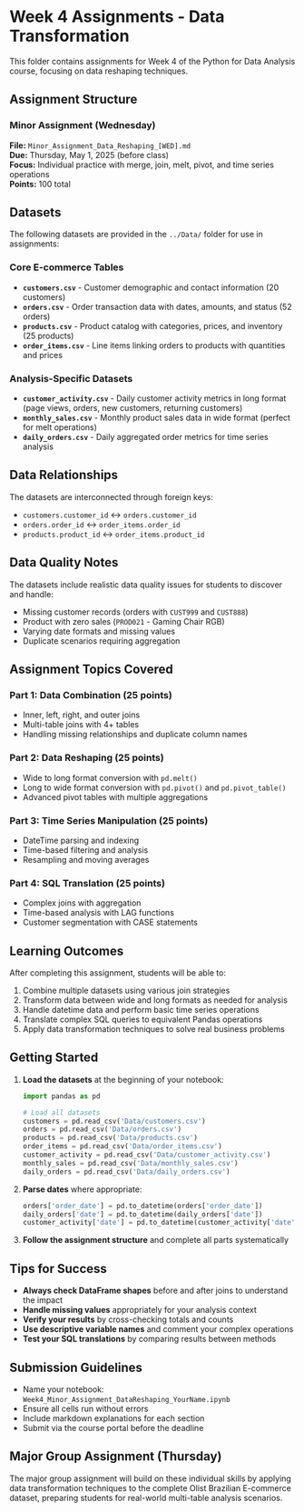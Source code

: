 # Week 4 Assignments - Data Transformation

This folder contains assignments for Week 4 of the Python for Data Analysis course, focusing on data reshaping techniques.

## Assignment Structure

### Minor Assignment (Wednesday)
**File:** `Minor_Assignment_Data_Reshaping_[WED].md`  
**Due:** Thursday, May 1, 2025 (before class)  
**Focus:** Individual practice with merge, join, melt, pivot, and time series operations  
**Points:** 100 total

## Datasets

The following datasets are provided in the `../Data/` folder for use in assignments:

### Core E-commerce Tables
- **`customers.csv`** - Customer demographic and contact information (20 customers)
- **`orders.csv`** - Order transaction data with dates, amounts, and status (52 orders)
- **`products.csv`** - Product catalog with categories, prices, and inventory (25 products)
- **`order_items.csv`** - Line items linking orders to products with quantities and prices

### Analysis-Specific Datasets
- **`customer_activity.csv`** - Daily customer activity metrics in long format (page views, orders, new customers, returning customers)
- **`monthly_sales.csv`** - Monthly product sales data in wide format (perfect for melt operations)
- **`daily_orders.csv`** - Daily aggregated order metrics for time series analysis

## Data Relationships

The datasets are interconnected through foreign keys:
- `customers.customer_id` ↔ `orders.customer_id`
- `orders.order_id` ↔ `order_items.order_id`
- `products.product_id` ↔ `order_items.product_id`

## Data Quality Notes

The datasets include realistic data quality issues for students to discover and handle:
- Missing customer records (orders with `CUST999` and `CUST888`)
- Product with zero sales (`PROD021` - Gaming Chair RGB)
- Varying date formats and missing values
- Duplicate scenarios requiring aggregation

## Assignment Topics Covered

### Part 1: Data Combination (25 points)
- Inner, left, right, and outer joins
- Multi-table joins with 4+ tables
- Handling missing relationships and duplicate column names

### Part 2: Data Reshaping (25 points)
- Wide to long format conversion with `pd.melt()`
- Long to wide format conversion with `pd.pivot()` and `pd.pivot_table()`
- Advanced pivot tables with multiple aggregations

### Part 3: Time Series Manipulation (25 points)
- DateTime parsing and indexing
- Time-based filtering and analysis
- Resampling and moving averages

### Part 4: SQL Translation (25 points)
- Complex joins with aggregation
- Time-based analysis with LAG functions
- Customer segmentation with CASE statements

## Learning Outcomes

After completing this assignment, students will be able to:
1. Combine multiple datasets using various join strategies
2. Transform data between wide and long formats as needed for analysis
3. Handle datetime data and perform basic time series operations
4. Translate complex SQL queries to equivalent Pandas operations
5. Apply data transformation techniques to solve real business problems

## Getting Started

1. **Load the datasets** at the beginning of your notebook:
   ```python
   import pandas as pd
   
   # Load all datasets
   customers = pd.read_csv('Data/customers.csv')
   orders = pd.read_csv('Data/orders.csv')
   products = pd.read_csv('Data/products.csv')
   order_items = pd.read_csv('Data/order_items.csv')
   customer_activity = pd.read_csv('Data/customer_activity.csv')
   monthly_sales = pd.read_csv('Data/monthly_sales.csv')
   daily_orders = pd.read_csv('Data/daily_orders.csv')
   ```

2. **Parse dates** where appropriate:
   ```python
   orders['order_date'] = pd.to_datetime(orders['order_date'])
   daily_orders['date'] = pd.to_datetime(daily_orders['date'])
   customer_activity['date'] = pd.to_datetime(customer_activity['date'])
   ```

3. **Follow the assignment structure** and complete all parts systematically

## Tips for Success

- **Always check DataFrame shapes** before and after joins to understand the impact
- **Handle missing values** appropriately for your analysis context
- **Verify your results** by cross-checking totals and counts
- **Use descriptive variable names** and comment your complex operations
- **Test your SQL translations** by comparing results between methods

## Submission Guidelines

- Name your notebook: `Week4_Minor_Assignment_DataReshaping_YourName.ipynb`
- Ensure all cells run without errors
- Include markdown explanations for each section
- Submit via the course portal before the deadline

## Major Group Assignment (Thursday)

The major group assignment will build on these individual skills by applying data transformation techniques to the complete Olist Brazilian E-commerce dataset, preparing students for real-world multi-table analysis scenarios.